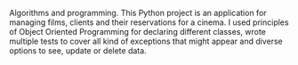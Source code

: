 
Algorithms and programming.
This Python project is an application for managing films, clients and their reservations for a cinema. I used principles of Object Oriented Programming for declaring different classes, wrote multiple tests to cover all kind of exceptions that might appear and diverse options to see, update or delete data.
